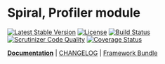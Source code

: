 Spiral, Profiler module
=========================
[![Latest Stable Version](https://poser.pugx.org/spiral/profiler/v/stable)](https://packagist.org/packages/spiral/profiler) 
[![License](https://poser.pugx.org/spiral/profiler/license)](https://packagist.org/packages/spiral/profiler)
[![Build Status](https://travis-ci.org/spiral-modules/profiler.svg?branch=master)](https://travis-ci.org/spiral-modules/profiler)
[![Scrutinizer Code Quality](https://scrutinizer-ci.com/g/spiral-modules/profiler/badges/quality-score.png?b=master)](https://scrutinizer-ci.com/g/spiral-modules/profiler/?branch=master)
[![Coverage Status](https://coveralls.io/repos/github/spiral-modules/profiler/badge.svg?branch=master)](https://coveralls.io/github/spiral-modules/profiler?branch=master)

<b>[Documentation](http://spiral-framework.com/guide)</b> | [CHANGELOG](/CHANGELOG.md) | [Framework Bundle](https://github.com/spiral/spiral)
